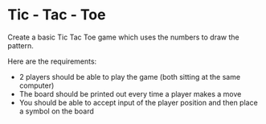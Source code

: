 # Tic - Tac - Toe

Create a basic Tic Tac Toe game which uses the numbers to draw the pattern.

Here are the requirements:

* 2 players should be able to play the game (both sitting at the same computer)
* The board should be printed out every time a player makes a move
* You should be able to accept input of the player position and then place a symbol on the board
